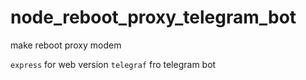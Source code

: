 # node_reboot_proxy_telegram_bot

make reboot proxy modem

```express``` for web version
```telegraf``` fro telegram bot
